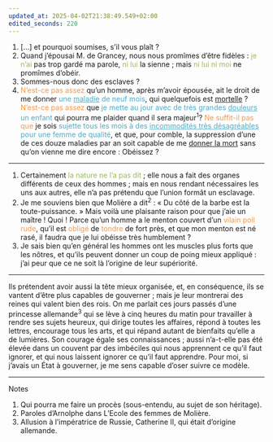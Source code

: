 ```yaml
---
updated_at: 2025-04-02T21:38:49.549+02:00
edited_seconds: 220
---
```

1. [...] et pourquoi soumises, s’il vous plaît ? 
2. Quand j’épousai M. de Grancey, nous nous promîmes d’être fidèles : <font color="#9bbb59">je n’ai</font> pas trop gardé ma parole, <font color="#9bbb59">ni lui</font> la sienne ; mais <font color="#9bbb59">ni lui ni moi</font> ne promîmes d’obéir. 
3. Sommes-nous donc des esclaves ? 
4. <font color="#f79646">N’est-ce pas assez</font> qu’un homme, après m’avoir épousée, ait le droit de me donner <font color="#4bacc6">une <u>maladie</u> de neuf mois</font>, qui quelquefois est <u>mortelle</u> ? <font color="#f79646">N’est-ce pas assez</font> que <font color="#4bacc6">je mette au jour avec de très grandes <u>douleurs</u> un enfant</font> qui pourra me plaider quand il sera majeur<sup>1</sup>? <font color="#f79646">Ne suffit-il pas que</font> je sois <font color="#4bacc6">sujette tous les mois à des <u>incommodités très désagréables</u> pour une femme de qualité</font>, et que, pour comble, la suppression d’une de ces douze maladies par an soit capable de me <u>donner la mort</u> sans qu’on vienne me dire encore : Obéissez ? 

<hr>

1. Certainement <font color="#9bbb59">la nature ne l’a pas dit</font> ; elle nous a fait des organes différents de ceux des hommes ; mais en nous rendant nécessaires les uns aux autres, elle n’a pas prétendu que l’union formât un esclavage. 
2. Je me souviens bien que Molière a dit<sup>2</sup> : « Du côté de la barbe est la toute-puissance. » Mais voilà une plaisante raison pour que j’aie un maître ! Quoi ! Parce qu’un homme a le menton couvert d’un <font color="#f79646">vilain poil rude</font>, qu’il est <font color="#f79646">obligé</font> de <font color="#f79646">tondre</font> de fort près, et que mon menton est né rasé, il faudra que je lui obéisse très humblement ? 
3. Je sais bien qu’en général les hommes ont les muscles plus forts que les nôtres, et qu’ils peuvent donner un coup de poing mieux appliqué : j’ai peur que ce ne soit là l’origine de leur supériorité. 

<hr>

Ils prétendent avoir aussi la tête mieux organisée, et, en conséquence, ils se vantent d’être plus capables de gouverner ; mais je leur montrerai des reines qui valent bien des rois. On me parlait ces jours passés d’une princesse allemande<sup>3</sup> qui se lève à cinq heures du matin pour travailler à rendre ses sujets heureux, qui dirige toutes les affaires, répond à toutes les lettres, encourage tous les arts, et qui répand autant de bienfaits qu’elle a de lumières. Son courage égale ses connaissances ; aussi n’a-t-elle pas été élevée dans un couvent par des imbéciles qui nous apprennent ce qu’il faut ignorer, et qui nous laissent ignorer ce qu’il faut apprendre. Pour moi, si j’avais un État à gouverner, je me sens capable d’oser suivre ce modèle.

<hr>

Notes 
1. Qui pourra me faire un procès (sous-entendu, au sujet de son héritage). 
2. Paroles d’Arnolphe dans L’Ecole des femmes de Molière. 
3. Allusion à l’impératrice de Russie, Catherine II, qui était d’origine allemande.